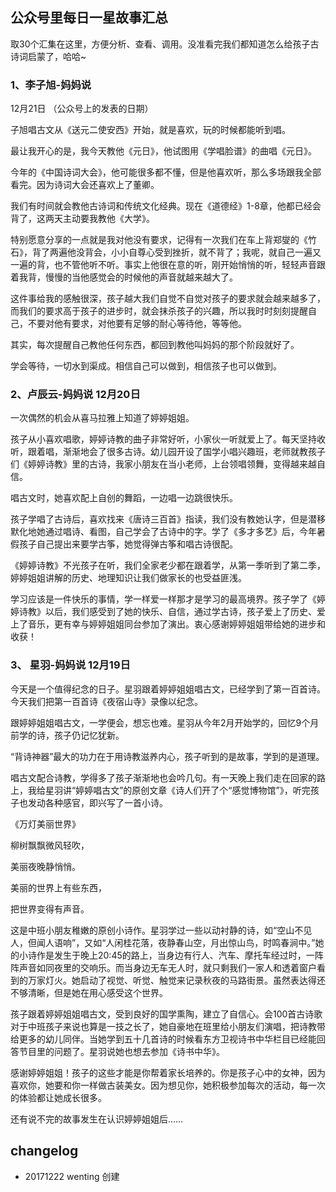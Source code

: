 ## 公众号里每日一星故事汇总
取30个汇集在这里，方便分析、查看、调用。没准看完我们都知道怎么给孩子古诗词启蒙了，哈哈~

### 1、李子旭-妈妈说 
12月21日 （公众号上的发表的日期）

子旭唱古文从《送元二使安西》开始，就是喜欢，玩的时候都能听到唱。

最让我开心的是，我今天教他《元日》，他试图用《学唱脸谱》的曲唱《元日》。

今年的《中国诗词大会》，他可能很多都不懂，但是他喜欢听，那么多场跟我全部看完。因为诗词大会还喜欢上了董卿。

我们有时间就会教他古诗词和传统文化经典。现在《道德经》1-8章，他都已经会背了，这两天主动要我教他《大学》。

特别愿意分享的一点就是我对他没有要求，记得有一次我们在车上背郑燮的《竹石》，背了两遍他没背会，小小自尊心受到挫折，就不背了；我呢，就自己一遍又一遍的背，也不管他听不听。事实上他很在意的听，刚开始悄悄的听，轻轻声音跟着我背，慢慢的当他感觉会的时候他的声音就越来越大了。

这件事给我的感触很深，孩子越大我们自觉不自觉对孩子的要求就会越来越多了，而我们的要求高于孩子的进步时，就会抹杀孩子的兴趣，所以我时时刻刻提醒自己，不要对他有要求，对他要有足够的耐心等待他，等等他。

其实，每次提醒自己教他任何东西，都回到教他叫妈妈的那个阶段就好了。

学会等待，一切水到渠成。相信自己可以做到，相信孩子也可以做到。

### 2、卢辰云-妈妈说  12月20日
一次偶然的机会从喜马拉雅上知道了婷婷姐姐。

孩子从小喜欢唱歌，婷婷诗教的曲子非常好听，小家伙一听就爱上了。每天坚持收听，跟着唱，渐渐地会了很多古诗。幼儿园开设了国学小唱兴趣班，老师就教孩子们《婷婷诗教》里的古诗，我家小朋友在当小老师，上台领唱领舞，变得越来越自信。

唱古文时，她喜欢配上自创的舞蹈，一边唱一边跳很快乐。

孩子学唱了古诗后，喜欢找来《唐诗三百首》指读，我们没有教她认字，但是潜移默化地她通过唱诗、看图，自己学会了古诗中的字。学了《多才多艺》后，今年暑假孩子自己提出来要学古筝，她觉得弹古筝和唱古诗很配。

《婷婷诗教》不光孩子在听，我们全家老少都在跟着学，从第一季听到了第二季，婷婷姐姐讲解的历史、地理知识让我们做家长的也受益匪浅。

学习应该是一件快乐的事情，学一样爱一样那才是学习的最高境界。孩子学了《婷婷诗教》以后，我们感受到了她的快乐、自信，通过学古诗，孩子爱上了历史、爱上了音乐，更有幸与婷婷姐姐同台参加了演出。衷心感谢婷婷姐姐带给她的进步和收获！

### 3、 星羽-妈妈说  12月19日

今天是一个值得纪念的日子。星羽跟着婷婷姐姐唱古文，已经学到了第一百首诗。今天我们把第一百首诗《夜宿山寺》录像以纪念。

跟婷婷姐姐唱古文，一学便会，想忘也难。星羽从今年2月开始学的，回忆9个月前学的诗，孩子仍记忆犹新。

“背诗神器”最大的功力在于用诗教滋养内心，孩子听到的是故事，学到的是道理。

唱古文配合诗教，学得多了孩子渐渐地也会吟几句。有一天晚上我们走在回家的路上，我给星羽讲“婷婷唱古文”的原创文章《诗人们开了个“感觉博物馆”》，听完孩子也发动各种感官，即兴写了一首小诗。

《万灯美丽世界》

柳树飘飘微风轻吹， 

美丽夜晚静悄悄。  

美丽的世界上有些东西， 

把世界变得有声音。

这是中班小朋友稚嫩的原创小诗作。星羽学过一些以动衬静的诗，如“空山不见人，但闻人语响”，又如“人闲桂花落，夜静春山空，月出惊山鸟，时鸣春涧中。”她的小诗作是发生于晚上20:45的路上，当身边有行人、汽车、摩托车经过时，一阵阵声音如同夜里的交响乐。而当身边无车无人时，就只剩我们一家人和透着窗户看到的万家灯火。她启动了视觉、听觉、触觉来记录秋夜的马路街景。虽然表达得还不够清晰，但是她在用心感受这个世界。
 
孩子跟着婷婷姐姐唱古文，受到良好的国学熏陶，建立了自信心。会100首古诗歌对于中班孩子来说也算是一技之长了，她自豪地在班里给小朋友们演唱，把诗教带给更多的幼儿同伴。当她学到五十几首诗的时候看东方卫视诗书中华栏目已经能回答节目里的问题了。星羽说她也想去参加《诗书中华》。

感谢婷婷姐姐！孩子的这些才能是你帮着家长培养的。你是孩子心中的女神，因为喜欢你，她要和你一样做古装美女。因为想见你，她积极参加每次的活动，每一次的体验都让她成长很多。

还有说不完的故事发生在认识婷婷姐姐后……













## changelog
- 20171222 wenting 创建
